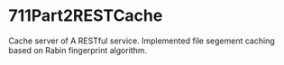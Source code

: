# 711Part2RESTCache

Cache server of A RESTful service. Implemented file segement caching based on Rabin fingerprint algorithm. 
